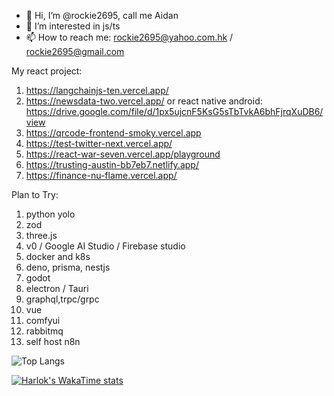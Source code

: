 - 👋 Hi, I’m @rockie2695, call me Aidan
- 👀 I’m interested in js/ts
- 📫 How to reach me: rockie2695@yahoo.com.hk / rockie2695@gmail.com

My react project:
1. https://langchainjs-ten.vercel.app/
2. https://newsdata-two.vercel.app/ or react native android: https://drive.google.com/file/d/1px5ujcnF5KsG5sTbTvkA6bhFjrqXuDB6/view 
3. https://qrcode-frontend-smoky.vercel.app
4. https://test-twitter-next.vercel.app/
5. https://react-war-seven.vercel.app/playground
6. https://trusting-austin-bb7eb7.netlify.app/
7. https://finance-nu-flame.vercel.app/

Plan to Try:
1. python yolo
2. zod
3. three.js
4. v0 / Google AI Studio / Firebase studio
5. docker and k8s
6. deno, prisma, nestjs
7. godot
8. electron / Tauri
9. graphql,trpc/grpc
10. vue
11. comfyui
12. rabbitmq
13. self host n8n

<!---
rockie2695/rockie2695 is a ✨ special ✨ repository because its `README.md` (this file) appears on your GitHub profile.
You can click the Preview link to take a look at your changes.
--->
![Top Langs](https://github-readme-stats.vercel.app/api/top-langs/?username=rockie2695&layout=compact)

[![Harlok's WakaTime stats](https://github-readme-stats.vercel.app/api/wakatime?username=rockie2695&layout=compact)](https://github.com/anuraghazra/github-readme-stats)
